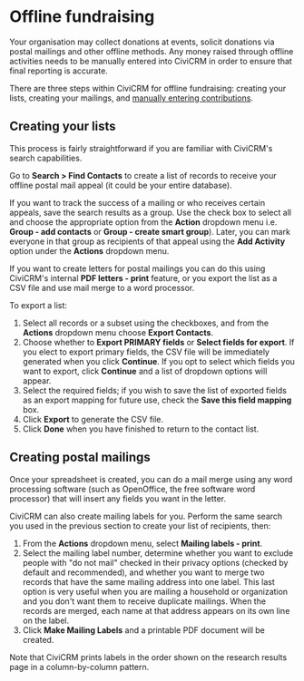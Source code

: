 # Offline fundraising

Your organisation may collect donations at events, solicit donations via
postal mailings and other offline methods. Any money raised through
offline activities needs to be manually entered into CiviCRM in order to
ensure that final reporting is accurate.

There are three steps within CiviCRM for offline fundraising: creating
your lists, creating your mailings, and
[manually entering contributions](manual-entry-of-contributions.md).

## Creating your lists

This process is fairly straightforward if you are familiar with
CiviCRM's search capabilities.

Go to **Search > Find Contacts** to create a list of records to receive
your offline postal mail appeal (it could be your entire database).

If you want to track the success of a mailing or who receives certain
appeals, save the search results as a group. Use the check box to select
all and choose the appropriate option from the **Action**
dropdown menu i.e. **Group - add contacts** or **Group - create smart group**). Later,
you can mark everyone in that group as recipients of that appeal using
the **Add Activity** option under the **Actions** dropdown menu.

If you want to create letters for postal mailings you can do this using
CiviCRM's internal **PDF letters - print** feature, or you export the list as a
CSV file and use mail merge to a word processor.

To export a list:

1. Select all records or a subset using the checkboxes, and from
    the **Actions** dropdown menu choose **Export Contacts**.
1. Choose whether to **Export PRIMARY fields** or **Select fields for
    export**. If you elect to export primary fields, the CSV file will
    be immediately generated when you click **Continue**. If you opt to
    select which fields you want to export, click **Continue** and a
    list of dropdown options will appear.
1. Select the required fields; if you wish to save the list of exported
    fields as an export mapping for future use, check the **Save this
    field mapping** box.
1. Click **Export** to generate the CSV file.
1. Click **Done** when you have finished to return to the contact list.


## Creating postal mailings

Once your spreadsheet is created, you can do a mail merge using any word
processing software (such as OpenOffice, the free software word
processor) that will insert any fields you want in the letter.

CiviCRM can also create mailing labels for you. Perform the same search
you used in the previous section to create your list of recipients,
then:

1.  From the **Actions** dropdown menu, select **Mailing
    labels - print**.
2.  Select the mailing label number, determine whether you want to
    exclude people with "do not mail" checked in their privacy options
    (checked by default and recommended), and whether you want to merge
    two records that have the same mailing address into one label. This
    last option is very useful when you are mailing a household or
    organization and you don't want them to receive duplicate mailings.
    When the records are merged, each name at that address appears on
    its own line on the label.
3.  Click **Make Mailing Labels** and a printable PDF document will be
    created.

Note that CiviCRM prints labels in the order shown on the research results page
in a column-by-column pattern.
